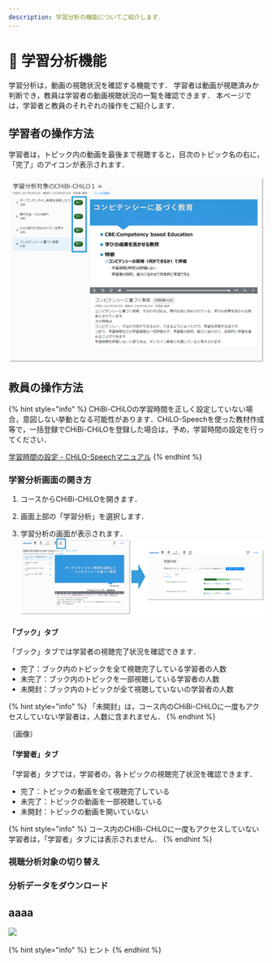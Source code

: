 ```yaml
---
description: 学習分析の機能についてご紹介します．
---
```


# 🌿 学習分析機能

学習分析は，動画の視聴状況を確認する機能です．
学習者は動画が視聴済みか判断でき，教員は学習者の動画視聴状況の一覧を確認できます．
本ページでは，学習者と教員のそれぞれの操作をご紹介します．

## 学習者の操作方法

学習者は，トピック内の動画を最後まで視聴すると，目次のトピック名の右に，「完了」のアイコンが表示されます．

![](<../.gitbook/assets/dashboard_01.png>)

## 教員の操作方法

{% hint style="info" %}
CHiBi-CHiLOの学習時間を正しく設定していない場合，意図しない挙動となる可能性があります．CHiLO-Speechを使った教材作成等で，一括登録でCHiBi-CHiLOを登録した場合は，予め，学習時間の設定を行ってください．

[学習時間の設定 - CHiLO-Speechマニュアル](https://docs.cccties.org/chilospeech/chibi-chilo/learning-time)
{% endhint %}


### 学習分析画面の開き方

1. コースからCHiBi-CHiLOを開きます．

2. 画面上部の「学習分析」を選択します．

3. 学習分析の画面が表示されます．
![](<../.gitbook/assets/dashboard_02.png>)

#### 「ブック」タブ

「ブック」タブでは学習者の視聴完了状況を確認できます．

- 完了：ブック内のトピックを全て視聴完了している学習者の人数
- 未完了：ブック内のトピックを一部視聴している学習者の人数
- 未開封：ブック内のトピックが全て視聴していないの学習者の人数

{% hint style="info" %}
「未開封」は，コース内のCHiBi-CHiLOに一度もアクセスしていない学習者は，人数に含まれません．
{% endhint %}

（画像）


#### 「学習者」タブ

「学習者」タブでは，学習者の，各トピックの視聴完了状況を確認できます．

- 完了：トピックの動画を全て視聴完了している
- 未完了：トピックの動画を一部視聴している
- 未開封：トピックの動画を開いていない

{% hint style="info" %}
コース内のCHiBi-CHiLOに一度もアクセスしていない学習者は，「学習者」タブには表示されません．
{% endhint %}

### 視聴分析対象の切り替え



### 分析データをダウンロード

## aaaa

![](<../.gitbook/assets/xxx.png>)

{% hint style="info" %}
ヒント
{% endhint %}
